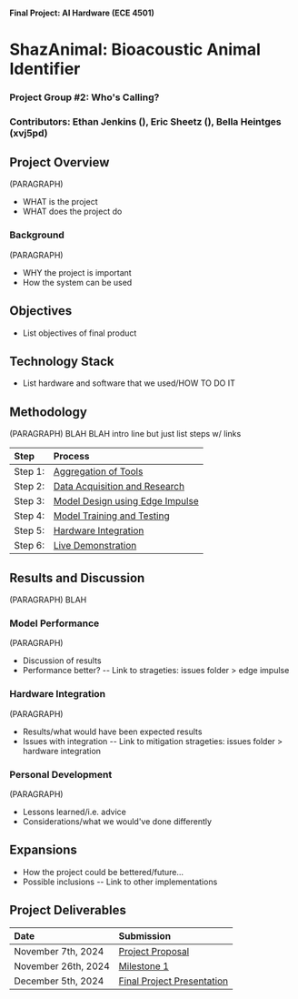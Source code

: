 #### Final Project: AI Hardware (ECE 4501)

# ShazAnimal: Bioacoustic Animal Identifier
### Project Group #2: Who's Calling?
### Contributors: Ethan Jenkins (), Eric Sheetz (), Bella Heintges (xvj5pd)

## Project Overview
(PARAGRAPH)
- WHAT is the project
- WHAT does the project do
  
### Background
(PARAGRAPH)
- WHY the project is important
- How the system can be used
  
## Objectives
- List objectives of final product
  
## Technology Stack
- List hardware and software that we used/HOW TO DO IT

## Methodology
(PARAGRAPH) BLAH BLAH intro line but just list steps w/ links

| Step | Process |
|:-------------------|:-------------------|
| Step 1: | [Aggregation of Tools](Tools.md) |
| Step 2: | [Data Acquisition and Research](Data_Acquisition.md) |
| Step 3: | [Model Design using Edge Impulse](Model_Design.md) |
| Step 4: | [Model Training and Testing](Training_and_Testing.md) |
| Step 5: | [Hardware Integration](Integration_and_Results.md) |
| Step 6: | [Live Demonstration](Deployment.md) |

## Results and Discussion
(PARAGRAPH) BLAH

### Model Performance
(PARAGRAPH)
- Discussion of results
- Performance better? -- Link to strageties: issues folder > edge impulse
  
### Hardware Integration
(PARAGRAPH)
- Results/what would have been expected results
- Issues with integration -- Link to mitigation strageties: issues folder > hardware integration

### Personal Development
(PARAGRAPH)
- Lessons learned/i.e. advice
- Considerations/what we would've done differently

## Expansions
- How the project could be bettered/future...
- Possible inclusions -- Link to other implementations

## Project Deliverables
| Date | Submission |
|:-------------------|:-------------------|
| November 7th, 2024 | [Project Proposal](Project_Proposal.md) |
| November 26th, 2024 | [Milestone 1](Milestone_1.md) |
| December 5th, 2024 |[Final Project Presentation](Final_Project_Presentation.pdf) |
